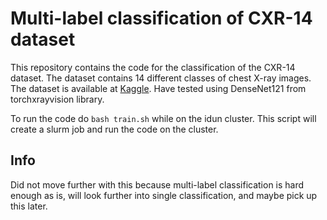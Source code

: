 # Multi-label classification of CXR-14 dataset

This repository contains the code for the classification of the CXR-14 dataset. The dataset contains 14 different classes of chest X-ray images. The dataset is available at [Kaggle](https://www.kaggle.com/nih-chest-xrays/data).
Have tested using DenseNet121 from torchxrayvision library. 

To run the code do `bash train.sh` while on the idun cluster. This script will create a slurm job and run the code on the cluster.

## Info

Did not move further with this because multi-label classification is hard enough as is, will look further into single classification, and maybe pick up this later.